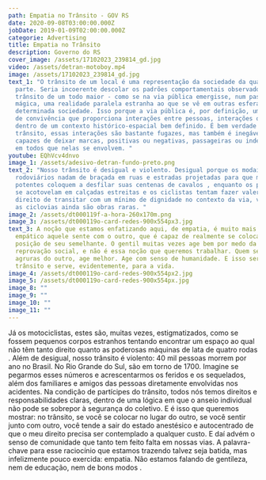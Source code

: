 ```yaml
---
path: Empatia no Trânsito - GOV RS
date: 2020-09-08T03:00:00.000Z
jobDate: 2019-01-09T02:00:00.000Z
categorie: Advertising
title: Empatia no Trânsito
description: Governo do RS
cover_image: /assets/17102023_239814_gd.jpg
video: /assets/detran-motoboy.mp4
image: /assets/17102023_239814_gd.jpg
text_1: "O trânsito de um local é uma representação da sociedade da qual faz
  parte. Seria incoerente descolar os padrões comportamentais observados no
  trânsito de um todo maior - como se na via pública emergisse, num passe de
  mágica, uma realidade paralela estranha ao que se vê em outras esferas de
  determinada sociedade. Isso porque a via pública é, por definição, um espaço
  de convivência que proporciona interações entre pessoas, interações que se dão
  dentro de um contexto histórico-espacial bem definido. É bem verdade que, no
  trânsito, essas interações são bastante fugazes, mas também é inegável que são
  capazes de deixar marcas, positivas ou negativas, passageiras ou indeléveis,
  em todos que nelas se envolvem. "
youtube: EQhVcv4dnvo
image_1: /assets/adesivo-detran-fundo-preto.png
text_2: "Nosso trânsito é desigual e violento. Desigual porque os modais
  rodoviários nadam de braçada em ruas e estradas projetadas para que motores
  potentes coloquem a desfilar suas centenas de cavalos , enquanto os pedestres
  se acotovelam em calçadas estreitas e os ciclistas tentam fazer valer seu
  direito de transitar com um mínimo de dignidade no contexto da via, visto que
  as ciclovias ainda são obras raras. "
image_2: /assets/dt000119f-a-hora-260x170m.png
image_3: /assets/dt000119o-card-redes-900x554px3.jpg
text_3: A noção que estamos enfatizando aqui, de empatia, é muito mais rica. É
  empático aquele sente com o outro, que é capaz de realmente se colocar na
  posição de seu semelhante. O gentil muitas vezes age bem por medo da
  reprovação social, e não é essa noção que queremos trabalhar. Quem sente as
  agruras do outro, age melhor. Age com senso de humanidade. E isso serve para o
  trânsito e serve, evidentemente, para a vida.
image_4: /assets/dt000119o-card-redes-900x554px2.jpg
image_5: /assets/dt000119o-card-redes-900x554px.jpg
image_8: ""
image_9: ""
image_10: ""
image_11: ""
---
```

Já os motociclistas, estes são, muitas vezes, estigmatizados, como se fossem pequenos corpos estranhos tentando encontrar um espaço ao qual não têm tanto direito quanto as poderosas máquinas de lata de quatro rodas . Além de desigual, nosso trânsito é violento: 40 mil pessoas morrem por ano no Brasil. No Rio Grande do Sul, são em torno de 1700. Imagine se pegarmos esses números e acrescentarmos os feridos e os sequelados, além dos familiares e amigos das pessoas diretamente envolvidas nos acidentes. Na condição de partícipes do trânsito, todos nós temos direitos e responsabilidades claras, dentro de uma lógica em que o anseio individual não pode se sobrepor à segurança do coletivo. E é isso que queremos mostrar: no trânsito, se você se colocar no lugar do outro, se você sentir junto com outro, você tende a sair do estado anestésico e autocentrado de que o meu direito precisa ser contemplado a qualquer custo. E daí advém o senso de comunidade que tanto tem feito falta em nossas vias. A palavra-chave para esse raciocínio que estamos trazendo talvez seja batida, mas infelizmente pouco exercida: empatia. Não estamos falando de gentileza, nem de educação, nem de bons modos .